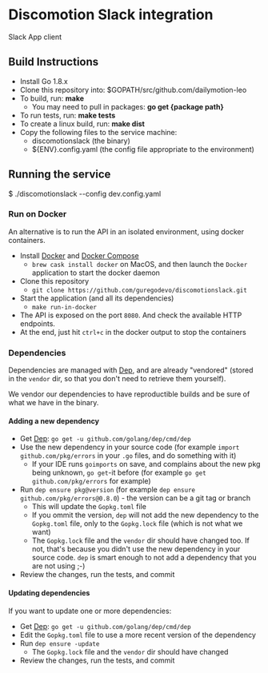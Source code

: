 # Discomotion Slack integration  
Slack App client

## Build Instructions

* Install Go 1.8.x
* Clone this repository into: $GOPATH/src/github.com/dailymotion-leo
* To build, run: **make**
    * You may need to pull in packages: **go get {package path}**
* To run tests, run: **make tests**
* To create a linux build, run: **make dist**
* Copy the following files to the service machine:
    * discomotionslack (the binary)
    * ${ENV}.config.yaml (the config file appropriate to the environment)

## Running the service

$ ./discomotionslack --config dev.config.yaml

### Run on Docker

An alternative is to run the API in an isolated environment, using docker containers.

* Install [Docker](https://www.docker.com/) and [Docker Compose](https://docs.docker.com/compose/)
  * `brew cask install docker` on MacOS, and then launch the `Docker` application to start the docker daemon
* Clone this repository
  * `git clone https://github.com/guregodevo/discomotionslack.git`
* Start the application (and all its dependencies)
  * `make run-in-docker`
* The API is exposed on the port `8080`. And check the available HTTP endpoints.
* At the end, just hit `ctrl+c` in the docker output to stop the containers

### Dependencies

Dependencies are managed with [Dep](https://github.com/golang/dep), and are already "vendored" (stored in the `vendor` dir, so that you don't need to retrieve them yourself).

We vendor our dependencies to have reproductible builds and be sure of what we have in the binary.

#### Adding a new dependency

* Get [Dep](https://github.com/golang/dep): `go get -u github.com/golang/dep/cmd/dep`
* Use the new dependency in your source code (for example `import github.com/pkg/errors` in your `.go` files, and do something with it)
  * If your IDE runs `goimports` on save, and complains about the new pkg being unknown, `go get`-it before (for example `go get github.com/pkg/errors` for example)
* Run `dep ensure pkg@version` (for example `dep ensure github.com/pkg/errors@0.8.0`) - the version can be a git tag or branch
  * This will update the `Gopkg.toml` file
  * If you ommit the version, `dep` will not add the new dependency to the `Gopkg.toml` file, only to the `Gopkg.lock` file (which is not what we want)
  * The `Gopkg.lock` file and the `vendor` dir should have changed too. If not, that's because you didn't use the new dependency in your source code. `dep` is smart enough to not add a dependency that you are not using ;-)
* Review the changes, run the tests, and commit

#### Updating dependencies

If you want to update one or more dependencies:

* Get [Dep](https://github.com/golang/dep): `go get -u github.com/golang/dep/cmd/dep`
* Edit the `Gopkg.toml` file to use a more recent version of the dependency
* Run `dep ensure -update`
  * The `Gopkg.lock` file and the `vendor` dir should have changed
* Review the changes, run the tests, and commit

